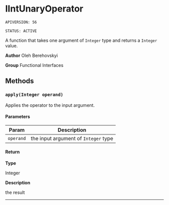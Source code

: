 # IIntUnaryOperator

`APIVERSION: 56`

`STATUS: ACTIVE`

A function that takes one argument of `Integer` type and returns a `Integer` value.


**Author** Oleh Berehovskyi


**Group** Functional Interfaces

## Methods
### `apply(Integer operand)`

Applies the operator to the input argument.

#### Parameters
|Param|Description|
|---|---|
|`operand`|the input argument of `Integer` type|

#### Return

**Type**

Integer

**Description**

the result

---
